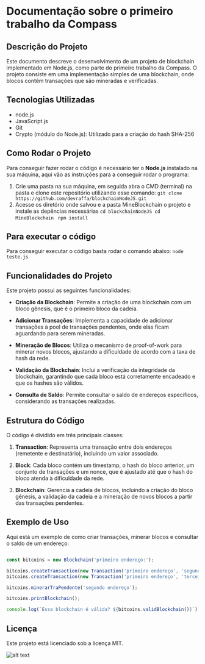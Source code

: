 # Documentação sobre o primeiro trabalho da Compass
## Descrição do Projeto 

Este documento descreve o desenvolvimento de um projeto de blockchain implementado em Node.js, como parte do primeiro trabalho da Compass. O projeto consiste em uma implementação simples de uma blockchain, onde blocos contêm transações que são mineradas e verificadas.

## Tecnologias Utilizadas
- node.js
- JavaScript.js 
- Git
- Crypto (módulo do Node.js): Utilizado para a criação do hash SHA-256

## Como Rodar o Projeto
Para conseguir fazer rodar o código é necessário ter o **Node.js** instalado na sua máquina, aqui vão as instruções para a conseguir rodar o programa:

1. Crie uma pasta na sua máquina, em seguida abra o CMD (terminal) na pasta e clone este repositório utilizando esse comando:
`git clone https://github.com/devraffa/blockchainNodeJS.git`
2. Acesse os diretório onde salvou e a pasta MineBlockchain o projeto e instale as depências necessárias
   `cd blockchainNodeJS cd MineBlockchain `
   ` npm install `

## Para executar o código 

Para conseguir executar o código basta rodar o comando abaixo:
`node teste.js`

## Funcionalidades do Projeto

Este projeto possui as seguintes funcionalidades:

- **Criação da Blockchain**: Permite a criação de uma blockchain com um bloco gênesis, que é o primeiro bloco da cadeia.
  
- **Adicionar Transações**: Implementa a capacidade de adicionar transações à pool de transações pendentes, onde elas ficam aguardando para serem mineradas.
  
- **Mineração de Blocos**: Utiliza o mecanismo de proof-of-work para minerar novos blocos, ajustando a dificuldade de acordo com a taxa de hash da rede.

- **Validação da Blockchain**: Inclui a verificação da integridade da blockchain, garantindo que cada bloco está corretamente encadeado e que os hashes são válidos.

- **Consulta de Saldo**: Permite consultar o saldo de endereços específicos, considerando as transações realizadas.

## Estrutura do Código

O código é dividido em três principais classes:

1. **Transaction**: Representa uma transação entre dois endereços (remetente e destinatário), incluindo um valor associado.
  
2. **Block**: Cada bloco contém um timestamp, o hash do bloco anterior, um conjunto de transações e um nonce, que é ajustado até que o hash do bloco atenda à dificuldade da rede.

3. **Blockchain**: Gerencia a cadeia de blocos, incluindo a criação do bloco gênesis, a validação da cadeia e a mineração de novos blocos a partir das transações pendentes.

## Exemplo de Uso

Aqui está um exemplo de como criar transações, minerar blocos e consultar o saldo de um endereço:

``` javascript

const bitcoins = new Blockchain('primeiro endereço:');

bitcoins.createTransaction(new Transaction('primeiro endereço', 'segundo endereço', 20)); // teste para saber se está funcionando
bitcoins.createTransaction(new Transaction('primeiro endereço', 'terceiro endereço', 40)); 

bitcoins.minerarTraPendente('segundo endereço');

bitcoins.printBlockchain();

console.log(`Essa blockchain é válida? ${bitcoins.validBlockchain()}`);

```


## Licença 
Este projeto está licenciado sob a licença MIT.

![alt text](https://novojorbras.com.br/images/noticias/16014/19041851_compass.uo.jpg.jpg)
